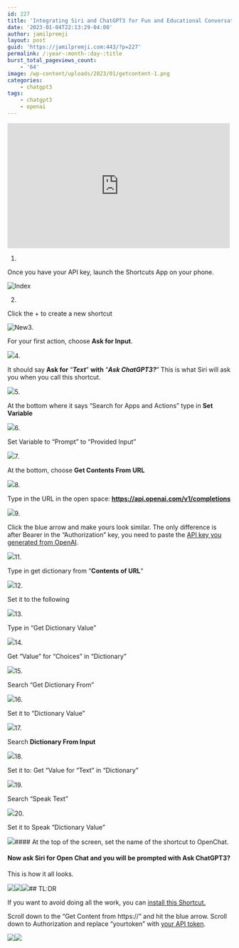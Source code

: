 ```yaml
---
id: 227
title: 'Integrating Siri and ChatGPT3 for Fun and Educational Conversations'
date: '2023-01-04T22:13:29-04:00'
author: jamilpremji
layout: post
guid: 'https://jamilpremji.com:443/?p=227'
permalink: /:year-:month-:day-:title
burst_total_pageviews_count:
    - '64'
image: /wp-content/uploads/2023/01/getcontent-1.png
categories:
    - chatgpt3
tags:
    - chatgpt3
    - openai
---
```


<iframe allow="accelerometer; autoplay; clipboard-write; encrypted-media; gyroscope; picture-in-picture; web-share" allowfullscreen="" frameborder="0" height="281" loading="lazy" referrerpolicy="strict-origin-when-cross-origin" src="https://www.youtube.com/embed/PBCH_RxNd2A?feature=oembed" title="Bringing AI to the Table: Integrating Siri and ChatGPT/ChatGPT3" width="500">In order to get Siri to talk to ChatGP3, you need an OpenAI account. Login to OpenAI and [generate your API key](https://beta.openai.com/account/api-keys).</iframe>

1. 

Once you have your API key, launch the Shortcuts App on your phone.

![Index](../assets/images/2023-01-index.jpg)

2. 
Click the + to create a new shortcut

![New](assets/images/2023-01-WhatsApp-Image-2023-01-04-at-4.41.01-PM1.jpeg)3. 

For your first action, choose **Ask for Input**.

![](assets/images/2023-01-WhatsApp-Image-2023-01-04-at-4.45.56-PM.jpeg)4. 

It should say **Ask for** “***Text***” **with** “***Ask ChatGPT3?***” This is what Siri will ask you when you call this shortcut.

![](assets/images/2023-01-WhatsApp-Image-2023-01-04-at-4.41.01-PM3-Copy.jpeg)5. 

At the bottom where it says “Search for Apps and Actions” type in **Set Variable**

![](assets/images/2023-01-WhatsApp-Image-2023-01-04-at-5.10.04-PM1.jpeg)6. 

Set Variable to “Prompt” to “Provided Input”

![](assets/images/2023-01-WhatsApp-Image-2023-01-04-at-1.56.28-PM2-Copy.jpeg)7. 

At the bottom, choose **Get Contents From URL**

![](assets/images/2023-01-WhatsApp-Image-2023-01-04-at-5.10.04-PM.jpeg)8. 

Type in the URL in the open space: **https://api.openai.com/v1/completions**

![](assets/images/2023-01-getcontent.png)9. 

Click the blue arrow and make yours look similar. The only difference is after Bearer in the “Authorization” key, you need to paste the [API key you generated from OpenAI](https://beta.openai.com/account/api-keys).

![](assets/images/2023-01-WhatsApp-Image-2023-01-04-at-1.56.28-PM-2.jpeg)11. 

Type in get dictionary from “**Contents of URL**“

![](assets/images/2023-01-getdictionaryinput-2.jpeg)12. 

Set it to the following

![](assets/images/2023-01-getdictionaryfromurl.png)13. 

Type in “Get Dictionary Value”

![](assets/images/2023-01-getdicvalue.jpeg)14. 

Get “Value” for “Choices” in “Dictionary”

![](assets/images/2023-01-getvalueforchoice.png)15. 

Search “Get Dictionary From”

![](assets/images/2023-01-getdictionaryinput.jpeg)16. 

Set it to “Dictionary Value”

![](assets/images/2023-01-getdicvalue2.png)17. 

Search **Dictionary From Input**

![](assets/images/2023-01-getdictionaryinput.jpeg)18. 

Set it to: Get “Value for “Text” in “Dictionary”

![](assets/images/2023-01-getvaluefortext.png)19. 

Search “Speak Text”

![](assets/images/2023-01-65116-576x1024.jpg)20. 

Set it to Speak “Dictionary Value”

![](assets/images/2023-01-speak-1.png)#### At the top of the screen, set the name of the shortcut to OpenChat.

#### Now ask Siri for Open Chat and you will be prompted with Ask ChatGPT3?

This is how it all looks.

![](assets/images/2023-01-WhatsApp-Image-2023-01-04-at-1.56.28-PM2-1.jpeg)![](assets/images/2023-01-WhatsApp-Image-2023-01-04-at-1.56.28-PM1.jpeg)![](assets/images/2023-01-WhatsApp-Image-2023-01-04-at-1.56.28-PM-1.jpeg)## TL:DR

If you want to avoid doing all the work, you can [install this Shortcut.](https://www.icloud.com/shortcuts/90e2d0cbe7014d52ab1e425d5d15dbce)

Scroll down to the “Get Content from https://” and hit the blue arrow. Scroll down to Authorization and replace “yourtoken” with [your API token](https://beta.openai.com/account/api-keys).

![](assets/images/2023-01-getcontent-1.png)![](assets/images/2023-01-header.jpeg)